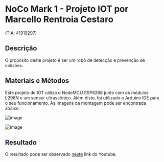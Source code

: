 # NoCo Mark 1 - Projeto IOT por Marcello Rentroia Cestaro
(TIA: 41919297)


## Descrição
O propósito deste projeto é ser um robô de detecção e prevenção de colisões. 

## Materiais e Métodos
Este projeto de IOT utiliza o NodeMCU ESP8266 junto com os módulos L298N e um sensor ultrassônico. Além disto, foi utilizado o Arduino IDE para o seu funcionamento. 
As imagens da montagem pode ser encontrada abaixo:

![image](https://user-images.githubusercontent.com/32852416/142716842-157976c5-78aa-4177-b2fd-0411fcbbdcac.png)

![image](https://user-images.githubusercontent.com/32852416/142716851-b5ef1ed1-e712-403a-89be-6b66f3a155c7.png)


## Resultado
O resultado pode ser observado [neste](https://youtu.be/mCTg1zU-i3Y) link do Youtube. 
